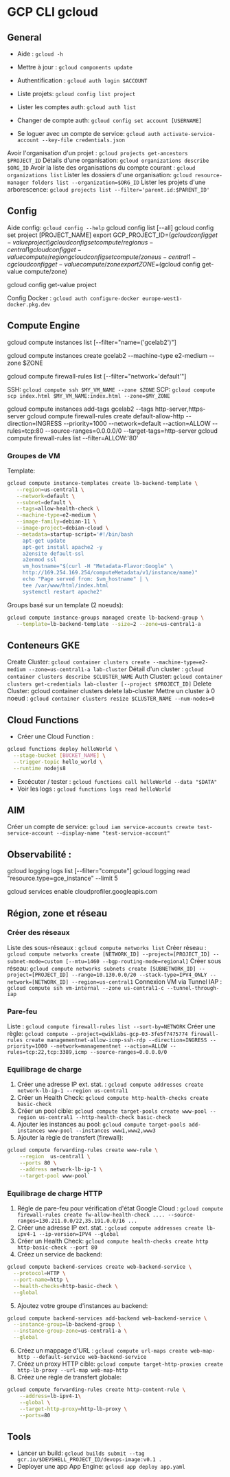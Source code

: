 # GCP CLI gcloud

## General

- Aide : `gcloud -h`
- Mettre à jour : `gcloud components update`
- Authentification : `gcloud auth login $ACCOUNT`
- Liste projets: `gcloud config list project`

- Lister les comptes auth: `gcloud auth list`
- Changer de compte auth: `gcloud config set account [USERNAME]`
- Se loguer avec un compte de service: `gcloud auth activate-service-account --key-file credentials.json`

Avoir l'organisation d'un projet : `gcloud projects get-ancestors $PROJECT_ID`
Détails d'une organisation: `gcloud organizations describe $ORG_ID`
Avoir la liste des organisations du compte courant : `gcloud organizations list`
Lister les dossiers d'une organisation: `gcloud resource-manager folders list --organization=$ORG_ID`
Lister les projets d'une arborescence: `gcloud projects list --filter='parent.id:$PARENT_ID'`

## Config

Aide config: `gcloud config --help`
gcloud config list [--all]
gcloud config set project [PROJECT_NAME]
export GCP_PROJECT_ID=$(gcloud config get-value project)
gcloud config set compute/region us-central1
gcloud config get-value compute/region
gcloud config set compute/zone us-central1-c
gcloud config get-value compute/zone
export ZONE=$(gcloud config get-value compute/zone)

gcloud config get-value project

Config Docker : `gcloud auth configure-docker europe-west1-docker.pkg.dev`

## Compute Engine

gcloud compute instances list [--filter="name=('gcelab2')"]

gcloud compute instances create gcelab2 --machine-type e2-medium --zone $ZONE

gcloud compute firewall-rules list [--filter="network='default'"]

SSH: `gcloud compute ssh $MY_VM_NAME --zone $ZONE`
SCP: `gcloud compute scp index.html $MY_VM_NAME:index.html --zone=$MY_ZONE`

gcloud compute instances add-tags gcelab2 --tags http-server,https-server
gcloud compute firewall-rules create default-allow-http --direction=INGRESS --priority=1000 --network=default --action=ALLOW --rules=tcp:80 --source-ranges=0.0.0.0/0 --target-tags=http-server
gcloud compute firewall-rules list --filter=ALLOW:'80'

### Groupes de VM

Template:

```sh
gcloud compute instance-templates create lb-backend-template \
   --region=us-central1 \
   --network=default \
   --subnet=default \
   --tags=allow-health-check \
   --machine-type=e2-medium \
   --image-family=debian-11 \
   --image-project=debian-cloud \
   --metadata=startup-script='#!/bin/bash
     apt-get update
     apt-get install apache2 -y
     a2ensite default-ssl
     a2enmod ssl
     vm_hostname="$(curl -H "Metadata-Flavor:Google" \
     http://169.254.169.254/computeMetadata/v1/instance/name)"
     echo "Page served from: $vm_hostname" | \
     tee /var/www/html/index.html
     systemctl restart apache2'
```

Groups basé sur un template (2 noeuds):

```sh
gcloud compute instance-groups managed create lb-backend-group \
   --template=lb-backend-template --size=2 --zone=us-central1-a
```

## Conteneurs GKE

Create Cluster: `gcloud container clusters create --machine-type=e2-medium --zone=us-central1-a lab-cluster`
Détail d'un cluster : `gcloud container clusters describe $CLUSTER_NAME`
Auth Cluster: `gcloud container clusters get-credentials lab-cluster [--project $PROJECT_ID]`
Delete Cluster: gcloud container clusters delete lab-cluster
Mettre un cluster à 0 noeud : `gcloud container clusters resize $CLUSTER_NAME --num-nodes=0`

## Cloud Functions

- Créer une Cloud Function :

```sh
gcloud functions deploy helloWorld \
  --stage-bucket [BUCKET_NAME] \
  --trigger-topic hello_world \
  --runtime nodejs8
```

- Excécuter / tester : `gcloud functions call helloWorld --data "$DATA"`
- Voir les logs : `gcloud functions logs read helloWorld`

## AIM

Créer un compte de service: `gcloud iam service-accounts create test-service-account --display-name "test-service-account"`

## Observabilité :

gcloud logging logs list [--filter="compute"]
gcloud logging read "resource.type=gce_instance" --limit 5

gcloud services enable cloudprofiler.googleapis.com

## Région, zone et réseau

### Créer des réseaux

Liste des sous-réseaux : `gcloud compute networks list`
Créer réseau : `gcloud compute networks create [NETWORK_ID] --project=[PROJECT_ID] --subnet-mode=custom [--mtu=1460 --bgp-routing-mode=regional]`
Créer sous réseau: `gcloud compute networks subnets create [SUBNETWORK_ID] --project=[PROJECT_ID] --range=10.130.0.0/20 --stack-type=IPV4_ONLY --network=[NETWORK_ID] --region=us-central1`
Connexion VM via Tunnel IAP : `gcloud compute ssh vm-internal --zone us-central1-c --tunnel-through-iap`

### Pare-feu

Liste : `gcloud compute firewall-rules list --sort-by=NETWORK`
Créer une règle: `gcloud compute --project=qwiklabs-gcp-03-3fe5f7475774 firewall-rules create managementnet-allow-icmp-ssh-rdp --direction=INGRESS --priority=1000 --network=managementnet --action=ALLOW --rules=tcp:22,tcp:3389,icmp --source-ranges=0.0.0.0/0`

### Equilibrage de charge

1. Créer une adresse IP ext. stat. : `gcloud compute addresses create network-lb-ip-1 --region us-central1`
2. Créer un Health Check: `gcloud compute http-health-checks create basic-check`
3. Créer un pool cible: `gcloud compute target-pools create www-pool --region us-central1 --http-health-check basic-check`
4. Ajouter les instances au pool: `gcloud compute target-pools add-instances www-pool --instances www1,www2,www3`
5. Ajouter la règle de transfert (firewall):

```sh
gcloud compute forwarding-rules create www-rule \
    --region  us-central1 \
    --ports 80 \
    --address network-lb-ip-1 \
    --target-pool www-pool`
```

### Equilibrage de charge HTTP

1. Régle de pare-feu pour vérification d'état Google Cloud : `gcloud compute firewall-rules create fw-allow-health-check .... --source-ranges=130.211.0.0/22,35.191.0.0/16 ... `
2. Créer une adresse IP ext. stat. : `gcloud compute addresses create lb-ipv4-1 --ip-version=IPV4 --global`
3. Créer un Health Check: `gcloud compute health-checks create http http-basic-check --port 80`
4. Créez un service de backend:

```sh
gcloud compute backend-services create web-backend-service \
  --protocol=HTTP \
  --port-name=http \
  --health-checks=http-basic-check \
  --global
```

5. Ajoutez votre groupe d'instances au backend:

```sh
gcloud compute backend-services add-backend web-backend-service \
  --instance-group=lb-backend-group \
  --instance-group-zone=us-central1-a \
  --global
```

6. Créez un mappage d'URL : `gcloud compute url-maps create web-map-http --default-service web-backend-service`
7. Créez un proxy HTTP cible: `gcloud compute target-http-proxies create http-lb-proxy --url-map web-map-http`
8. Créez une règle de transfert globale:

```sh
gcloud compute forwarding-rules create http-content-rule \
    --address=lb-ipv4-1\
    --global \
    --target-http-proxy=http-lb-proxy \
    --ports=80
```

## Tools

- Lancer un build: `gcloud builds submit --tag gcr.io/$DEVSHELL_PROJECT_ID/devops-image:v0.1 .`
- Deployer une app App Engine: `gcloud app deploy app.yaml`
